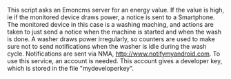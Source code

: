 This script asks an Emoncms server for an energy value. If the value is high, ie if the monitored device
draws power, a notice is sent to a Smartphone.
The monitored device in this case is a washing maching, and actions are taken to just send a notice
when the machine is started and when the wash is done. A washer draws power irregularly, so counters are
used to make sure not to send notifications when the washer is idle during the wash cycle.
Notifications are sent via NMA, http://www.notifymyandroid.com.
To use this service, an account is needed. This account gives a developer key, which is stored in the file "mydeveloperkey".
